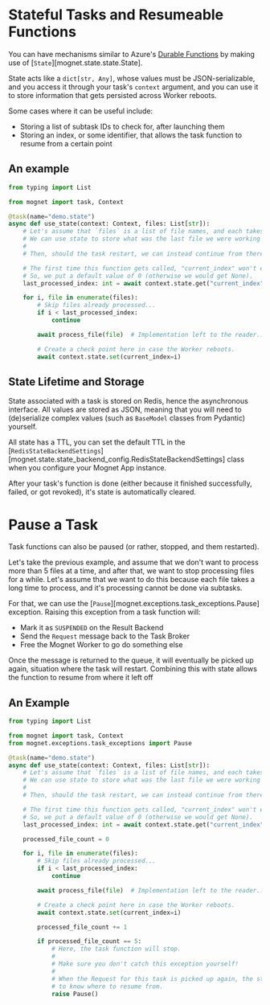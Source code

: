 # Stateful Tasks and Resumeable Functions

You can have mechanisms similar to Azure's [Durable Functions](https://docs.microsoft.com/en-us/azure/azure-functions/durable/durable-functions-overview?tabs=csharp) by making use of [`State`][mognet.state.state.State].

State acts like a `dict[str, Any]`, whose values must be JSON-serializable, and you access it through your task's `context` argument, and you can use it to store information that gets persisted across Worker reboots.

Some cases where it can be useful include:

- Storing a list of subtask IDs to check for, after launching them
- Storing an index, or some identifier, that allows the task function to resume from a certain point

## An example

```python
from typing import List

from mognet import task, Context

@task(name="demo.state")
async def use_state(context: Context, files: List[str]):
    # Let's assume that `files` is a list of file names, and each takes a long time to process.
    # We can use state to store what was the last file we were working on.
    #
    # Then, should the task restart, we can instead continue from there.

    # The first time this function gets called, "current_index" won't exist.
    # So, we put a default value of 0 (otherwise we would get None).
    last_processed_index: int = await context.state.get("current_index", 0)

    for i, file in enumerate(files):
        # Skip files already processed...
        if i < last_processed_index:
            continue

        await process_file(file)  # Implementation left to the reader...

        # Create a check point here in case the Worker reboots.
        await context.state.set(current_index=i)
```

## State Lifetime and Storage

State associated with a task is stored on Redis, hence the asynchronous interface. All values are stored as JSON, meaning that you will need to (de)serialize complex values (such as `BaseModel` classes from Pydantic) yourself.

All state has a TTL, you can set the default TTL in the [`RedisStateBackendSettings`][mognet.state.state_backend_config.RedisStateBackendSettings] class when you configure your Mognet App instance.

After your task's function is done (either because it finished successfully, failed, or got revoked), it's state is automatically cleared.

# Pause a Task

Task functions can also be paused (or rather, stopped, and them restarted).

Let's take the previous example, and assume that we don't want to process more than 5 files at a time, and after that, we want to stop processing files for a while. Let's assume that we want to do this because each file takes a long time to process, and it's processing cannot be done via subtasks.

For that, we can use the [`Pause`][mognet.exceptions.task_exceptions.Pause] exception. Raising this exception from a task function will:

- Mark it as `SUSPENDED` on the Result Backend
- Send the `Request` message back to the Task Broker
- Free the Mognet Worker to go do something else

Once the message is returned to the queue, it will eventually be picked up again, situation where the task will restart. Combining this with state allows the function to resume from where it left off

## An Example

```python
from typing import List

from mognet import task, Context
from mognet.exceptions.task_exceptions import Pause

@task(name="demo.state")
async def use_state(context: Context, files: List[str]):
    # Let's assume that `files` is a list of file names, and each takes a long time to process.
    # We can use state to store what was the last file we were working on.
    #
    # Then, should the task restart, we can instead continue from there.

    # The first time this function gets called, "current_index" won't exist.
    # So, we put a default value of 0 (otherwise we would get None).
    last_processed_index: int = await context.state.get("current_index", 0)

    processed_file_count = 0

    for i, file in enumerate(files):
        # Skip files already processed...
        if i < last_processed_index:
            continue

        await process_file(file)  # Implementation left to the reader...

        # Create a check point here in case the Worker reboots.
        await context.state.set(current_index=i)

        processed_file_count += 1

        if processed_file_count == 5:
            # Here, the task function will stop.
            #
            # Make sure you don't catch this exception yourself!
            #
            # When the Request for this task is picked up again, the state will allow it
            # to know where to resume from.
            raise Pause()
```
